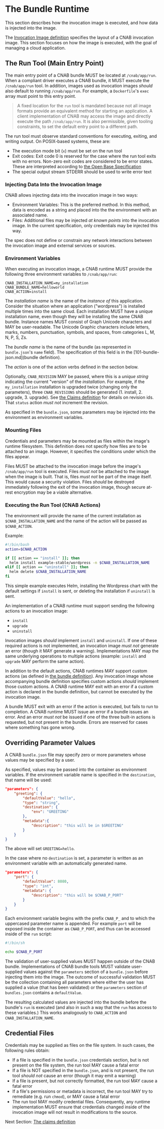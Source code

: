 # The Bundle Runtime

This section describes how the invocation image is executed, and how data is injected into the image.

The [Invocation Image definition](102-invocation-image.md) specifies the layout of a CNAB invocation image. This section focuses on how the image is executed, with the goal of managing a cloud application.

## The Run Tool (Main Entry Point)

The main entry point of a CNAB bundle MUST be located at `/cnab/app/run`. When a compliant driver executes a CNAB bundle, it MUST execute the `/cnab/app/run` tool. In addition, images used as invocation images _should_ also default to running `/cnab/app/run`. For example, a `Dockerfile`'s `exec` array must point to this entry point.

> A fixed location for the `run` tool is mandated because not all image formats provide an equivalent method for starting an application. A client implementation of CNAB may access the image and directly execute the path `/cnab/app/run`. It is also permissible, given tooling constraints, to set the default entry point to a different path.

The run tool must observe standard conventions for executing, exiting, and writing output. On POSIX-based systems, these are:

- The execution mode bit (`x`) must be set on the run tool
- Exit codes: Exit code 0 is reserved for the case where the run tool exits with no errors. Non-zero exit codes are considered to be error states. These are interpreted according to [the Open Base Specification](http://pubs.opengroup.org/onlinepubs/9699919799//utilities/V3_chap02.html#tag_18_08_02)
- The special output stream STDERR should be used to write error text

### Injecting Data Into the Invocation Image

CNAB allows injecting data into the invocation image in two ways:

- Environment Variables: This is the preferred method. In this method, data is encoded as a string and placed into the the environment with an associated name.
- Files: Additional files may be injected _at known points_ into the invocation image. In the current specification, only credentials may be injected this way.

The spec does not define or constrain any network interactions between the invocation image and external services or sources.

### Environment Variables

When executing an invocation image, a CNAB runtime MUST provide the following three environment variables to `/cnab/app/run`:

```
CNAB_INSTALLATION_NAME=my_installation
CNAB_BUNDLE_NAME=helloworld
CNAB_ACTION=install
```

The _installation name_ is the name of the _instance of_ this application. Consider the situation where an application ("wordpress") is installed multiple times into the same cloud. Each installation MUST have a unique installation name, even though they will be installing the same CNAB bundle. Instance names MUST consist of Graph Unicode characters and MAY be user-readable. The Unicode Graphic characters include letters, marks, numbers, punctuation, symbols, and spaces, from categories L, M, N, P, S, Zs.

The _bundle name_ is the name of the bundle (as represented in `bundle.json`'s `name` field). The specification of this field is in the [101-bundle-json.md](bundle definition).

The _action_ is one of the action verbs defined in the section below.

Optionally, `CNAB_REVISION` MAY be passed, where this is a _unique string_ indicating the current "version" of the _installation_. For example, if the `my_installation` installation is upgraded twice (changing only the parameters), three `CNAB_REVISIONS` should be generated (1. install, 2. upgrade, 3. upgrade). See [the Claims definition](104-claims.md) for details on revision ids. That `status` action _must not_ increment the revision.

As specified in the `bundle.json`, some parameters may be injected into the environment as environment variables.

### Mounting Files

Credentials and parameters may be mounted as files within the image's runtime filesystem. This definition does not specify how files are to be attached to an image. However, it specifies the conditions under which the files appear.

Files MUST be attached to the invocation image before the image's `/cnab/app/run` tool is executed. Files _must not_ be attached to the image when the image is built. That is, files _must not_ be part of the image itself. This would cause a security violation. Files _should_ be destroyed immediately following the exit of the invocation image, though secure at-rest encryption may be a viable alternative.

### Executing the Run Tool (CNAB Actions)

The environment will provide the name of the current installation as `$CNAB_INSTALLATION_NAME` and the name of the action will be passed as `$CNAB_ACTION`.

Example:

```bash
#!/bin/bash
action=$CNAB_ACTION

if [[ action == "install" ]]; then
  helm install example-stable/wordpress -n $CNAB_INSTALLATION_NAME
elif [[ action == "uninstall" ]]; then
  helm delete $CNAB_INSTALLATION_NAME
fi
```

This simple example executes Helm, installing the Wordpress chart with the default settings if `install` is sent, or deleting the installation if `uninstall` is sent.

An implementation of a CNAB runtime must support sending the following actions to an invocation image:

- `install`
- `upgrade`
- `uninstall`

Invocation images _should_ implement `install` and `uninstall`. If one of these required actions is not implemented, an invocation image _must not_ generate an error (though it MAY generate a warning). Implementations MAY map the same underlying operations to multiple actions (example: `install` and `upgrade` MAY perform the same action).

In addition to the default actions, CNAB runtimes MAY support custom actions (as defined in [the bundle definition](101-bundle-json.md)). Any invocation image whose accompanying bundle definition specifies custom actions _should_ implement those custom actions. A CNAB runtime MAY exit with an error if a custom action is declared in the bundle definition, but cannot be executed by the invocation image.

A bundle MUST exit with an error if the action is executed, but fails to run to completion. A CNAB runtime MUST issue an error if a bundle issues an error. And an error _must not_ be issued if one of the three built-in actions is requested, but not present in the bundle. Errors are reserved for cases where something has gone wrong.

## Overriding Parameter Values

A CNAB `bundle.json` file may specify zero or more parameters whose values may be specified by a user.

As specified, values may be passed into the container as environment variables. If the environment variable name is specified in the `destination`, that name will be used:

```json
"parameters": {
    "greeting": {
        "defaultValue": "hello",
        "type": "string",
        "destination": {
            "env": "GREETING"
        },
        "metadata":{
            "description": "this will be in $GREETING"
        }
    }
}
```

The above will set `GREETING=hello`.

In the case where no `destination` is set, a parameter is written as an environment variable with an automatically generated name.

```json
"parameters": {
    "port": {
        "defaultValue": 8080,
        "type": "int",
        "metadata": {
            "description": "this will be $CNAB_P_PORT"
        }
    }
}
```

Each environment variable begins with the prefix `CNAB_P_` and to which the uppercased parameter name is appended. For example `port` will be exposed inside the container as `CNAB_P_PORT`, and thus can be accessed inside of the `run` script:

```bash
#!/bin/sh

echo $CNAB_P_PORT
```

The validation of user-supplied values MUST happen outside of the CNAB bundle. Implementations of CNAB bundle tools MUST validate user-supplied values against the `parameters` section of a `bundle.json` before injecting them into the image. The outcome of successful validation MUST be the collection containing all parameters where either the user has supplied a value (that has been validated) or the `parameters` section of `bundles.json` contains a `defaultValue`.

The resulting calculated values are injected into the bundle before the bundle's `run` is executed (and also in such a way that the `run` has access to these variables.) This works analogously to `CNAB_ACTION` and `CNAB_INSTALLATION_NAME`.

## Credential Files

Credentials may be supplied as files on the file system. In such cases, the following rules obtain:

- If a file is specified in the `bundle.json` credentials section, but is not present on the file system, the run tool MAY cause a fatal error
- If a file is NOT specified in the `bundle.json`, and is not present, the run tool _should not_ cause an error (though it may emit a warning)
- If a file is present, but not correctly formatted, the run tool MAY cause a fatal error
- If a file's permissions or metadata is incorrect, the run tool MAY try to remediate (e.g. run `chmod`), or MAY cause a fatal error
- The run tool MAY modify credential files. Consequently, any runtime implementation MUST ensure that credentials changed inside of the invocation image will not result in modifications to the source.

Next Section: [The claims definition](104-claims.md)
